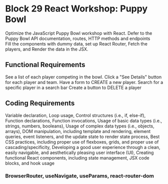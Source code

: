 # Block 29 React Workshop: Puppy Bowl
Optimize the JavaScript Puppy Bowl workshop with React. Defer to the Puppy Bowl API documentation, routes, HTTP methods and endpoints <br/>
Fill the components with dummy data, set up React Router, Fetch the players, and Render the data in the JSX.

## Functional Requirements
See a list of each player competing in the bowl.
Click a "See Details" button for each player and team.
Have a form to CREATE a new player.
Search for a specific player in a search bar 
Create a button to DELETE a player

## Coding Requirements
Variable declaration,
Loop usage,
Control structures (i.e., if, else-if),
Function declarations,
Function invocations,
Usage of basic data types (i.e., strings, numbers, booleans),
Usage of complex data types (i.e., objects, arrays),
DOM manipulation, including template and rendering, element queries, event listeners, and the update state to render state process,
Best CSS practices, including proper use of flexboxes, grids, and proper use of cascading/specificity,
Developing a good user experience through a clean, easily navigable, and aesthetically pleasing user interface (UI),
Creating functional React components, including state management, JSX code blocks, and hook usage

### BrowserRouter, useNavigate, useParams, react-router-dom 

